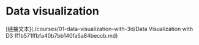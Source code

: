 # Data visualization

[链接文本](./courses/01-data-visualization-with-3d/Data Visualization with D3 ff1b571ffbfa40b7bb140fa5a84beccb.md)